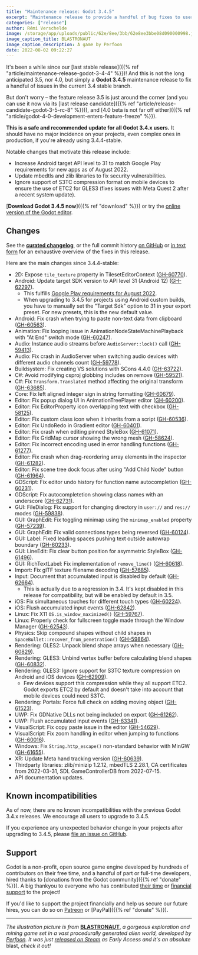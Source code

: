 ```yaml
---
title: "Maintenance release: Godot 3.4.5"
excerpt: "Maintenance release to provide a handful of bug fixes to users of the current 3.4 stable branch. Notable changes: Android target API 31, thirdparty library updates, ignore unexpected S3TC support on Android for GLES3."
categories: ["release"]
author: Rémi Verschelde
image: /storage/app/uploads/public/62e/8ee/3bb/62e8ee3bbe08d090000998.jpg
image_caption_title: BLASTRONAUT
image_caption_description: A game by Perfoon
date: 2022-08-02 09:22:27
---
```


It's been a while since our [last stable release]({{% ref "article/maintenance-release-godot-3-4-4" %}})! And this is not the long anticipated 3.5, nor 4.0, but simply a **Godot 3.4.5** maintenance release to fix a handful of issues in the current 3.4 stable branch.

But don't worry – the feature release 3.5 is just around the corner (and you can use it now via its [last release candidate]({{% ref "article/release-candidate-godot-3-5-rc-8" %}})), and [4.0 beta is not far off either]({{% ref "article/godot-4-0-development-enters-feature-freeze" %}}).

**This is a safe and recommended update for all Godot 3.4.x users.** It should have no major incidence on your projects, even complex ones in production, if you're already using 3.4.4-stable.

Notable changes that motivate this release include:
- Increase Android target API level to 31 to match Google Play requirements for new apps as of August 2022.
- Update mbedtls and zlib libraries to fix security vulnerabilities.
- Ignore support of S3TC compression format on mobile devices to ensure the use of ETC2 for GLES3 (fixes issues with Meta Quest 2 after a recent system update).

[**Download Godot 3.4.5 now**]({{% ref "download" %}}) or try the [online version of the Godot editor](https://editor.godotengine.org/3.4.5.stable/).

## Changes

See the [**curated changelog**](https://github.com/godotengine/godot/blob/3.4.5-stable/CHANGELOG.md), or the full commit history [on GitHub](https://github.com/godotengine/godot/compare/3.4.4-stable...3.4.5-stable) or [in text form](https://downloads.tuxfamily.org/godotengine/3.4.5/Godot_v3.4.5-stable_changelog_chrono.txt) for an exhaustive overview of the fixes in this release.

Here are the main changes since 3.4.4-stable:

- 2D: Expose `tile_texture` property in TilesetEditorContext ([GH-60770](https://github.com/godotengine/godot/pull/60770)).
- Android: Update target SDK version to API level 31 (Android 12) ([GH-62297](https://github.com/godotengine/godot/pull/62297)).
  * This fulfills [Google Play requirements for August 2022](https://developer.android.com/google/play/requirements/target-sdk).
  * When upgrading to 3.4.5 for projects using Android custom builds, you have to manually set the "Target Sdk" option to 31 in your export preset. For new presets, this is the new default value.
- Android: Fix crash when trying to paste non-text data from clipboard ([GH-60563](https://github.com/godotengine/godot/pull/60563)).
- Animation: Fix looping issue in AnimationNodeStateMachinePlayback with "At End" switch mode ([GH-60247](https://github.com/godotengine/godot/pull/60247)).
- Audio: Instance audio streams before `AudioServer::lock()` call ([GH-59413](https://github.com/godotengine/godot/pull/59413)).
- Audio: Fix crash in AudioServer when switching audio devices with different audio channels count ([GH-59778](https://github.com/godotengine/godot/pull/59778)).
- Buildsystem: Fix creating VS solutions with SCons 4.4.0 ([GH-63722](https://github.com/godotengine/godot/pull/63722)).
- C#: Avoid modifying csproj globbing includes on remove ([GH-59521](https://github.com/godotengine/godot/pull/59521)).
- C#: Fix `Transform.Translated` method affecting the original transform ([GH-63685](https://github.com/godotengine/godot/pull/63685)).
- Core: Fix left aligned integer sign in string formatting ([GH-60679](https://github.com/godotengine/godot/pull/60679)).
- Editor: Fix popup dialog UI in AnimationTreePlayer editor ([GH-60200](https://github.com/godotengine/godot/pull/60200)).
- Editor: Fix EditorProperty icon overlapping text with checkbox ([GH-58125](https://github.com/godotengine/godot/pull/58125)).
- Editor: Fix custom class icon when it inherits from a script ([GH-60536](https://github.com/godotengine/godot/pull/60536)).
- Editor: Fix UndoRedo in Gradient editor ([GH-60401](https://github.com/godotengine/godot/pull/60401)).
- Editor: Fix crash when editing pinned StyleBox ([GH-61071](https://github.com/godotengine/godot/pull/61071)).
- Editor: Fix GridMap cursor showing the wrong mesh ([GH-58624](https://github.com/godotengine/godot/pull/58624)).
- Editor: Fix incorrect encoding used in error handling functions ([GH-61277](https://github.com/godotengine/godot/pull/61277)).
- Editor: Fix crash when drag-reordering array elements in the inspector ([GH-61282](https://github.com/godotengine/godot/pull/61282)).
- Editor: Fix scene tree dock focus after using "Add Child Node" button ([GH-61964](https://github.com/godotengine/godot/pull/61964)).
- GDScript: Fix editor undo history for function name autocompletion ([GH-60231](https://github.com/godotengine/godot/pull/60231)).
- GDScript: Fix autocompletetion showing class names with an underscore ([GH-62731](https://github.com/godotengine/godot/pull/62731)).
- GUI: FileDialog: Fix support for changing directory in `user://` and `res://` modes ([GH-59838](https://github.com/godotengine/godot/pull/59838)).
- GUI: GraphEdit: Fix toggling minimap using the `minimap_enabled` property ([GH-57239](https://github.com/godotengine/godot/pull/57239)).
- GUI: GraphEdit: Fix valid connections types being reversed ([GH-60124](https://github.com/godotengine/godot/pull/60124)).
- GUI: Label: Fixed leading spaces pushing text outside autowrap boundary ([GH-60233](https://github.com/godotengine/godot/pull/60233)).
- GUI: LineEdit: Fix clear button position for asymmetric StyleBox ([GH-61496](https://github.com/godotengine/godot/pull/61496)).
- GUI: RichTextLabel: Fix implementation of `remove_line()` ([GH-60618](https://github.com/godotengine/godot/pull/60618)).
- Import: Fix glTF texture filename decoding ([GH-57685](https://github.com/godotengine/godot/pull/57685)).
- Input: Document that accumulated input is disabled by default ([GH-62664](https://github.com/godotengine/godot/pull/62664)).
  * This is actually due to a regression in 3.4. It's kept disabled in this release for compatibility, but will be enabled by default in 3.5.
- iOS: Fix simultaneous touches for different touch types ([GH-60224](https://github.com/godotengine/godot/pull/60224)).
- iOS: Flush accumulated input events ([GH-62842](https://github.com/godotengine/godot/pull/62842)).
- Linux: Fix X11 `OS.is_window_maximized()` ([GH-59767](https://github.com/godotengine/godot/pull/59767)).
- Linux: Properly check for fullscreen toggle made through the Window Manager ([GH-62543](https://github.com/godotengine/godot/pull/62543)).
- Physics: Skip compound shapes without child shapes in `SpaceBullet::recover_from_penetration()` ([GH-59864](https://github.com/godotengine/godot/pull/59864)).
- Rendering: GLES2: Unpack blend shape arrays when necessary ([GH-60829](https://github.com/godotengine/godot/pull/60829)).
- Rendering: GLES3: Unbind vertex buffer before calculating blend shapes ([GH-60832](https://github.com/godotengine/godot/pull/60832)).
- Rendering: GLES3: Ignore support for S3TC texture compression on Android and iOS devices ([GH-62909](https://github.com/godotengine/godot/pull/62909)).
  * Few devices support this compression while they all support ETC2. Godot exports ETC2 by default and doesn't take into account that mobile devices could need S3TC.
- Rendering: Portals: Force full check on adding moving object ([GH-61523](https://github.com/godotengine/godot/pull/61523)).
- UWP: Fix GDNative DLLs not being included on export ([GH-61262](https://github.com/godotengine/godot/pull/61262)).
- UWP: Flush accumulated input events ([GH-63341](https://github.com/godotengine/godot/pull/63341)).
- VisualScript: Fix copy paste issue in the editor ([GH-54629](https://github.com/godotengine/godot/pull/54629)).
- VisualScript: Fix zoom handling in editor when jumping to functions ([GH-60016](https://github.com/godotengine/godot/pull/60016)).
- Windows: Fix `String.http_escape()` non-standard behavior with MinGW ([GH-61655](https://github.com/godotengine/godot/pull/61655)).
- XR: Update Meta hand tracking version ([GH-60639](https://github.com/godotengine/godot/pull/60639)).
- Thirdparty libraries: zlib/minizip 1.2.12, mbedTLS 2.28.1, CA certificates from 2022-03-31, SDL GameControllerDB from 2022-07-15.
- API documentation updates.

## Known incompatibilities

As of now, there are no known incompatibilities with the previous Godot 3.4.x releases. We encourage all users to upgrade to 3.4.5.

If you experience any unexpected behavior change in your projects after upgrading to 3.4.5, please [file an issue on GitHub](https://github.com/godotengine/godot/issues).

## Support

Godot is a non-profit, open source game engine developed by hundreds of contributors on their free time, and a handful of part or full-time developers, hired thanks to [donations from the Godot community]({{% ref "donate" %}}). A big thankyou to everyone who has contributed [their time](https://github.com/godotengine/godot/blob/master/AUTHORS.md) or [financial support](https://github.com/godotengine/godot/blob/master/DONORS.md) to the project!

If you'd like to support the project financially and help us secure our future hires, you can do so on [Patreon](https://www.patreon.com/godotengine) or [PayPal]({{% ref "donate" %}}).

---

*The illustration picture is from* [**BLASTRONAUT**](https://store.steampowered.com/app/1392650/BLASTRONAUT/), *a gorgeous exploration and mining game set in a vast procedurally generated alien world, developed by [Perfoon](https://twitter.com/JaanusJaggo). It was just [released on Steam](https://store.steampowered.com/app/1392650/BLASTRONAUT/) as Early Access and it's an absolute* blast, *check it out!*
